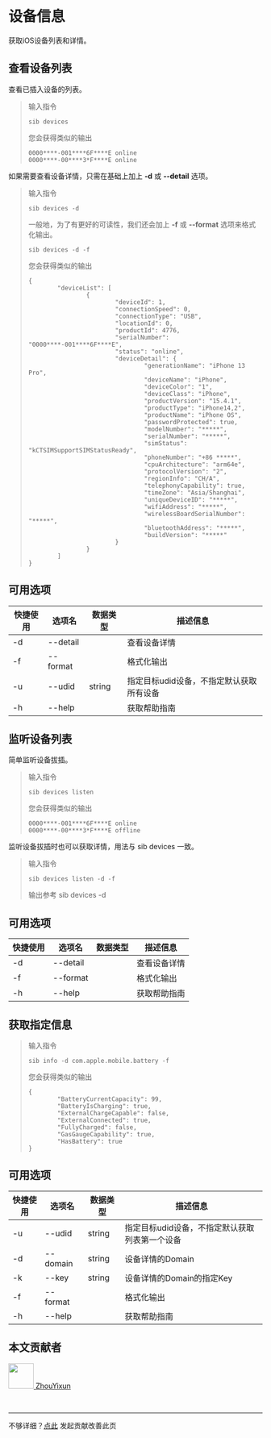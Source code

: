 # 设备信息

获取iOS设备列表和详情。

## 查看设备列表

查看已插入设备的列表。

> 输入指令
> ```
> sib devices
> ```
> 您会获得类似的输出
> ```
> 0000****-001****6F****E online
> 0000****-00****3*F****E online
> ```

如果需要查看设备详情，只需在基础上加上 **-d** 或 **--detail** 选项。

> 输入指令
> ```
> sib devices -d
> ```
>
> 一般地，为了有更好的可读性，我们还会加上 **-f** 或 **--format** 选项来格式化输出。
>
> ```
> sib devices -d -f
> ```
>
> 您会获得类似的输出
> ```
> {
>         "deviceList": [
>                 {
>                         "deviceId": 1,
>                         "connectionSpeed": 0,
>                         "connectionType": "USB",
>                         "locationId": 0,
>                         "productId": 4776,
>                         "serialNumber": "0000****-001****6F****E",
>                         "status": "online",
>                         "deviceDetail": {
>                                 "generationName": "iPhone 13 Pro",
>                                 "deviceName": "iPhone",
>                                 "deviceColor": "1",
>                                 "deviceClass": "iPhone",
>                                 "productVersion": "15.4.1",
>                                 "productType": "iPhone14,2",
>                                 "productName": "iPhone OS",
>                                 "passwordProtected": true,
>                                 "modelNumber": "*****",
>                                 "serialNumber": "*****",
>                                 "simStatus": "kCTSIMSupportSIMStatusReady",
>                                 "phoneNumber": "+86 *****",
>                                 "cpuArchitecture": "arm64e",
>                                 "protocolVersion": "2",
>                                 "regionInfo": "CH/A",
>                                 "telephonyCapability": true,
>                                 "timeZone": "Asia/Shanghai",
>                                 "uniqueDeviceID": "*****",
>                                 "wifiAddress": "*****",
>                                 "wirelessBoardSerialNumber": "*****",
>                                 "bluetoothAddress": "*****",
>                                 "buildVersion": "*****"
>                         }
>                 }
>         ]
> }
> ```

## 可用选项

|  快捷使用 | 选项名  | 数据类型 | 描述信息 |
|  ----  | ----  | ---- | ---- |
| -d  | --detail | | 查看设备详情    |
| -f  | --format | |  格式化输出    |
| -u  | --udid | string | 指定目标udid设备，不指定默认获取所有设备  |
| -h  | --help | |  获取帮助指南  |


## 监听设备列表

简单监听设备拔插。

> 输入指令
> ```
> sib devices listen
> ```
> 您会获得类似的输出
> ```
> 0000****-001****6F****E online
> 0000****-00****3*F****E offline
> ```

监听设备拔插时也可以获取详情，用法与 sib devices 一致。

> 输入指令
> ```
> sib devices listen -d -f
> ```
> 输出参考 sib devices -d

## 可用选项

|  快捷使用 | 选项名  | 数据类型 | 描述信息 |
|  ----  | ----  | ---- | ---- |
| -d  | --detail | | 查看设备详情    |
| -f  | --format | |  格式化输出    |
| -h  | --help | |  获取帮助指南  |

## 获取指定信息

> 输入指令
> ```
> sib info -d com.apple.mobile.battery -f
> ```
> 您会获得类似的输出
> ```
> {
>         "BatteryCurrentCapacity": 99,
>         "BatteryIsCharging": true,
>         "ExternalChargeCapable": false,
>         "ExternalConnected": true,
>         "FullyCharged": false,
>         "GasGaugeCapability": true,
>         "HasBattery": true
> }
> ```


## 可用选项

|  快捷使用 | 选项名  | 数据类型 | 描述信息 |
|  ----  | ----  | ---- | ---- |
| -u  | --udid | string | 指定目标udid设备，不指定默认获取列表第一个设备 |
| -d  | --domain | string| 设备详情的Domain    |
| -k  | --key | string| 设备详情的Domain的指定Key    |
| -f  | --format | |  格式化输出    |
| -h  | --help | |  获取帮助指南  |

## 本文贡献者
<div class="cont">
<a href="https://github.com/ZhouYixun" target="_blank">
<img src="https://avatars.githubusercontent.com/u/56339314?v=4" width="50"/>
<span>ZhouYixun</span>
</a>
</div>


&nbsp;
&nbsp;
***
不够详细？[点此](https://github.com/SonicCloudOrg/sonic-offical-website/edit/main/src/markdown/sib/sib-device.md) 发起贡献改善此页




